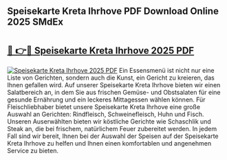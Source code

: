 ## Speisekarte Kreta Ihrhove PDF Download Online 2025 SMdEx

# <h2><a href="http://gcbttv.nevu.top/?p=Speisekarte+Kreta+Ihrhove">🔗 👉🔴 Speisekarte Kreta Ihrhove 2025 PDF</a></h2>

[![Speisekarte Kreta Ihrhove 2025 PDF](https://i.imgur.com/dBaPXMq.png)](http://gcbttv.nevu.top/?p=Speisekarte+Kreta+Ihrhove)
Ein Essensmenü ist nicht nur eine Liste von Gerichten, sondern auch die Kunst, ein Gericht zu kreieren, das Ihnen gefallen wird. Auf unserer Speisekarte Kreta Ihrhove bieten wir einen Salatbereich an, in dem Sie aus frischen Gemüse- und Obstsalaten für eine gesunde Ernährung und ein leckeres Mittagessen wählen können. Für Fleischliebhaber bietet unsere Speisekarte Kreta Ihrhove eine große Auswahl an Gerichten: Rindfleisch, Schweinefleisch, Huhn und Fisch. Unseren Auserwählten bieten wir köstliche Gerichte wie Schaschlik und Steak an, die bei frischem, natürlichem Feuer zubereitet werden. In jedem Fall sind wir bereit, Ihnen bei der Auswahl der Speisen auf der Speisekarte Kreta Ihrhove zu helfen und Ihnen einen komfortablen und angenehmen Service zu bieten.

